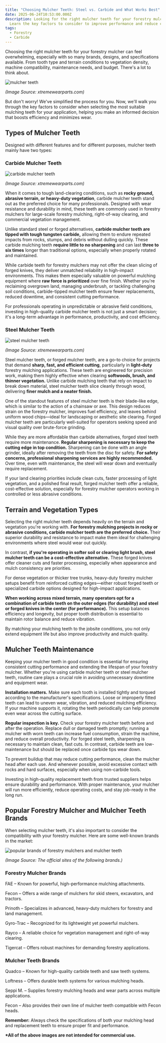 ```yaml
---
title: "Choosing Mulcher Teeth: Steel vs. Carbide and What Works Best"
date: 2025-06-24T10:53:00.000Z
description: Looking for the right mulcher teeth for your forestry mulcher?
  Learn the key factors to consider to improve performance and reduce costs.
tags:
  - Forestry
  - Carbide
---
```

Choosing the right mulcher teeth for your forestry mulcher can feel overwhelming, especially with so many brands, designs, and specifications available. From tooth type and terrain conditions to vegetation density, machine compatibility, maintenance needs, and budget. There's a lot to think about.

![mulcher teeth](/uploads/choosing-mulcher-teeth-blog-1.png "Mulcher Teeth")

*(Image Source: xtremewearparts.com)*

But don't worry! We've simplified the process for you. Now, we'll walk you through the key factors to consider when selecting the most suitable mulching teeth for your application, helping you make an informed decision that boosts efficiency and minimizes wear.

## Types of Mulcher Teeth

Designed with different features and for different purposes, mulcher teeth mainly have two types:

### Carbide Mulcher Teeth

![carbide mulcher teeth](/uploads/choosing-mulcher-teeth-blog-2.png "Carbide Mulcher Teeth")

*(Image Source: xtremewearparts.com)*

When it comes to tough land-clearing conditions, such as **rocky ground, abrasive terrain, or heavy-duty vegetation**, carbide mulcher teeth stand out as the preferred choice for many professionals. Designed with wear resistance and durability in mind, these teeth are commonly used in forestry mulchers for large-scale forestry mulching, right-of-way clearing, and commercial vegetation management.

Unlike standard steel or forged alternatives, **carbide mulcher teeth are tipped with tough tungsten carbide,** allowing them to endure repeated impacts from rocks, stumps, and debris without dulling quickly. These carbide mulching teeth **require little to no sharpening** and can last **three to six times** longer than traditional options, especially when properly rotated and maintained.

While carbide teeth for forestry mulchers may not offer the clean slicing of forged knives, they deliver unmatched reliability in high-impact environments. This makes them especially valuable on powerful mulching equipment where **raw force is prioritized** over fine finish. Whether you're reclaiming overgrown land, managing underbrush, or tackling challenging soil conditions, carbide-tipped mulcher teeth ensure fewer replacements, reduced downtime, and consistent cutting performance.

For professionals operating in unpredictable or abrasive field conditions, investing in high-quality carbide mulcher teeth is not just a smart decision; it's a long-term advantage in performance, productivity, and cost efficiency.

### Steel Mulcher Teeth

![steel mulcher teeth](/uploads/choosing-mulcher-teeth-blog-3.png "Steel Mulcher Teeth")

*(Image Source: xtremewearparts.com)*

Steel mulcher teeth, or forged mulcher teeth, are a go-to choice for projects that demand **sharp, fast, and efficient cutting**, particularly in **light-duty** forestry mulching applications. These teeth are engineered for precision work, making them highly effective when clearing **softwoods, brush, and thinner vegetation.** Unlike carbide mulching teeth that rely on impact to break down material, steel mulcher teeth slice cleanly through wood, delivering **finer mulch and a neater finish.**

One of the standout features of steel mulcher teeth is their blade-like edge, which is similar to the action of a chainsaw or axe. This design reduces strain on the forestry mulcher, improves fuel efficiency, and leaves behind uniform wood chips—ideal for landscaping or aesthetic site clearing. Forged mulcher teeth are particularly well-suited for operators seeking speed and visual quality over brute-force grinding.

While they are more affordable than carbide alternatives, forged steel teeth require more maintenance. **Regular sharpening is necessary to keep the cutting edge in top condition.** Sharpening can be done with an angle grinder, ideally after removing the teeth from the disc for safety. **For safety concerns, professional sharpening services are highly recommended.** Over time, even with maintenance, the steel will wear down and eventually require replacement.

If your land clearing priorities include clean cuts, faster processing of light vegetation, and a polished final result, forged mulcher teeth offer a reliable, cost-effective solution, especially for forestry mulcher operators working in controlled or less abrasive conditions.

## Terrain and Vegetation Types

Selecting the right mulcher teeth depends heavily on the terrain and vegetation you're working with. **For forestry mulching projects in rocky or abrasive conditions, carbide mulcher teeth are the preferred choice.** Their superior durability and resistance to impact make them ideal for challenging environments where steel would wear out quickly.

In contrast, **if you're operating in softer soil or clearing light brush, steel mulcher teeth can be a cost-effective alternative.** These forged knives offer cleaner cuts and faster processing, especially when appearance and mulch consistency are priorities.

For dense vegetation or thicker tree trunks, heavy-duty forestry mulcher setups benefit from reinforced cutting edges—either robust forged teeth or specialized carbide options designed for high-impact applications.

**When working across mixed terrain, many operators opt for a combination of carbide teeth on the outer edges (for durability) and steel or forged knives in the center (for performance).** This setup balances efficiency and longevity, but proper tooth distribution is essential to maintain rotor balance and reduce vibration.

By matching your mulching teeth to the jobsite conditions, you not only extend equipment life but also improve productivity and mulch quality.

## Mulcher Teeth Maintenance

Keeping your mulcher teeth in good condition is essential for ensuring consistent cutting performance and extending the lifespan of your forestry mulcher. Whether you're using carbide mulcher teeth or steel mulcher teeth, routine care plays a crucial role in avoiding unnecessary downtime and equipment wear.

**Installation matters.** Make sure each tooth is installed tightly and torqued according to the manufacturer's specifications. Loose or improperly fitted teeth can lead to uneven wear, vibration, and reduced mulching efficiency. If your machine supports it, rotating the teeth periodically can help promote even wear across the cutting surface.

**Regular inspection is key.** Check your forestry mulcher teeth before and after the operation. Replace dull or damaged teeth promptly; running a mulcher with worn teeth can increase fuel consumption, strain the machine, and reduce overall productivity. For forged steel teeth, sharpening is necessary to maintain clean, fast cuts. In contrast, carbide teeth are low-maintenance but should be replaced once carbide tips wear down.

To prevent buildup that may reduce cutting performance, clean the mulcher head after each use. And whenever possible, avoid excessive contact with rocks and hard surfaces, especially when using non-carbide tools.

Investing in high-quality replacement teeth from trusted suppliers helps ensure durability and performance. With proper maintenance, your mulcher will run more efficiently, reduce operating costs, and stay job-ready in the long run.

## Popular Forestry Mulcher and Mulcher Teeth Brands

When selecting mulcher teeth, it's also important to consider the compatibility with your forestry mulcher. Here are some well-known brands in the market:

![popular brands of forestry mulchers and mulcher teeth](/uploads/choosing-mulcher-teeth-blog-4.png "Popular Brands of Forestry Mulchers and Mulcher Teeth")

*(Image Source: The official sites of the following brands.)*

### Forestry Mulcher Brands

FAE – Known for powerful, high-performance mulching attachments.

Fecon – Offers a wide range of mulchers for skid steers, excavators, and tractors.

Prinoth – Specializes in advanced, heavy-duty mulchers for forestry and land management.

Gyro-Trac – Recognized for its lightweight yet powerful mulchers.

Rayco – A reliable choice for vegetation management and right-of-way clearing.

Tigercat – Offers robust machines for demanding forestry applications.

### Mulcher Teeth Brands

Quadco – Known for high-quality carbide teeth and saw teeth systems.

Loftness – Offers durable teeth systems for various mulching heads.

Seppi M. – Supplies forestry mulching heads and wear parts across multiple applications.

Fecon – Also provides their own line of mulcher teeth compatible with Fecon heads.

**Remember:** Always check the specifications of both your mulching head and replacement teeth to ensure proper fit and performance.



**\*All of the above images are not intended for commercial use.**
